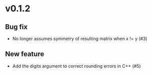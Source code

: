 # v0.1.2

## Bug fix

- No longer assumes symmetry of resulting matrix when x != y (#3)

## New feature

- Add the digits argument to correct rounding errors in C++ (#5)
